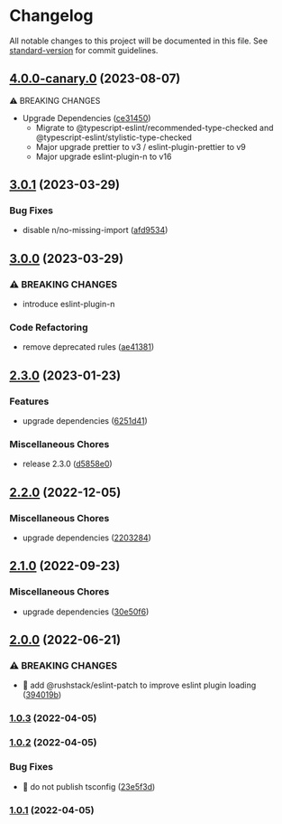 # Changelog

All notable changes to this project will be documented in this file. See [standard-version](https://github.com/conventional-changelog/standard-version) for commit guidelines.

## [4.0.0-canary.0](https://github.com/porscheofficial/eslint-config-porschedigital/compare/v3.0.1...v4.0.0-canary.0) (2023-08-07)


⚠ BREAKING CHANGES

* Upgrade Dependencies ([ce31450](https://github.com/porscheofficial/eslint-config-porschedigital/commit/ce314502ff5c1d8d8f42246e930e71968384c8fa)) 
  * Migrate to @typescript-eslint/recommended-type-checked and @typescript-eslint/stylistic-type-checked
  * Major upgrade prettier to v3 / eslint-plugin-prettier to v9
  * Major upgrade eslint-plugin-n to v16

## [3.0.1](https://github.com/porscheofficial/eslint-config-porschedigital/compare/v3.0.0...v3.0.1) (2023-03-29)


### Bug Fixes

* disable n/no-missing-import ([afd9534](https://github.com/porscheofficial/eslint-config-porschedigital/commit/afd9534bda3f0019fa8cc234969a7523c5166ba6))

## [3.0.0](https://github.com/porscheofficial/eslint-config-porschedigital/compare/v2.3.0...v3.0.0) (2023-03-29)


### ⚠ BREAKING CHANGES

* introduce eslint-plugin-n

### Code Refactoring

* remove deprecated rules ([ae41381](https://github.com/porscheofficial/eslint-config-porschedigital/commit/ae4138145dc1380e97972c103eafb447d3aa9aa8))

## [2.3.0](https://github.com/porscheofficial/eslint-config-porschedigital/compare/v2.2.0...v2.3.0) (2023-01-23)


### Features

* upgrade dependencies ([6251d41](https://github.com/porscheofficial/eslint-config-porschedigital/commit/6251d41d92d7b5d9a82806828b57d4b80bea43c6))


### Miscellaneous Chores

* release 2.3.0 ([d5858e0](https://github.com/porscheofficial/eslint-config-porschedigital/commit/d5858e083847a6bf496c13e13835eab80a4589cc))

## [2.2.0](https://github.com/porscheofficial/eslint-config-porschedigital/compare/v2.1.0...v2.2.0) (2022-12-05)

### Miscellaneous Chores

- upgrade dependencies ([2203284](https://github.com/porscheofficial/eslint-config-porschedigital/commit/220328446e0820d5602fcfeb5883ba03f96c46a4))

## [2.1.0](https://github.com/porscheofficial/eslint-config-porschedigital/compare/v2.0.0...v2.1.0) (2022-09-23)

### Miscellaneous Chores

- upgrade dependencies ([30e50f6](https://github.com/porscheofficial/eslint-config-porschedigital/commit/30e50f60de26daf9d9ec7b6f950270a27eb7b9fe))

## [2.0.0](https://github.com/porscheofficial/eslint-config-porschedigital/compare/v1.0.3...v2.0.0) (2022-06-21)

### ⚠ BREAKING CHANGES

- 🧨 add @rushstack/eslint-patch to improve eslint plugin loading ([394019b](https://github.com/porscheofficial/eslint-config-porschedigital/commit/394019ba1b7369d7c6f198e66f4f113af245f348))

### [1.0.3](https://github.com/porscheofficial/eslint-config-porschedigital/compare/v1.0.2...v1.0.3) (2022-04-05)

### [1.0.2](https://github.com/porscheofficial/eslint-config-porschedigital/compare/v1.0.1...v1.0.2) (2022-04-05)

### Bug Fixes

- 🐛 do not publish tsconfig ([23e5f3d](https://github.com/porscheofficial/eslint-config-porschedigital/commit/23e5f3d6af028938d47d3150ca9f84acbd5df0ac))

### [1.0.1](https://github.com/porscheofficial/eslint-config-porschedigital/compare/v1.0.0...v1.0.1) (2022-04-05)
